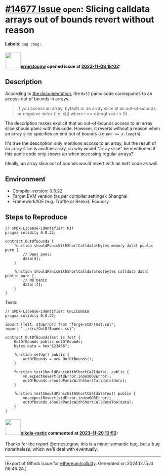 # [\#14677 Issue](https://github.com/ethereum/solidity/issues/14677) `open`: Slicing calldata arrays out of bounds revert without reason
**Labels**: `bug :bug:`


#### <img src="https://avatars.githubusercontent.com/u/33379285?u=b9a07043e91990ee62232632be0a567324c0f1c4&v=4" width="50">[ernestognw](https://github.com/ernestognw) opened issue at [2023-11-08 18:02](https://github.com/ethereum/solidity/issues/14677):

## Description

According to [the documentation](https://docs.soliditylang.org/en/v0.8.23/control-structures.html#panic-via-assert-and-error-via-require), the `0x32` panic code corresponds to an access out of bounds in arrays.

> If you access an array, bytesN or an array slice at an out-of-bounds or negative index (i.e. x[i] where i >= x.length or i < 0).

The description makes explicit that an out-of-bounds access to an array slice should panic with this code. However, it reverts without a reason when an array slice specifies an end out of bounds (i.e.`end >= x.length`).

It's true the description only mentions _access_ to an array, but the result of an array slice is another array, so why would "array slice" be mentioned if this panic code only shows up when accessing regular arrays?

Ideally, an array slice out of bounds would revert with an `0x32` code as well.

## Environment

- Compiler version: 0.8.22
- Target EVM version (as per compiler settings): Shanghai
- Framework/IDE (e.g. Truffle or Remix): Foundry

## Steps to Reproduce

```solidity
// SPDX-License-Identifier: MIT
pragma solidity 0.8.22;

contract OutOfBounds {
    function shouldPanicWithShortCalldata(bytes memory data) public pure {
        // Does panic
        data[4];
    }

    function shouldPanicWithShortCalldataToo(bytes calldata data) public pure {
        // No panic
        data[:4];
    }
}
```

Tests:

```solidity
// SPDX-License-Identifier: UNLICENSED
pragma solidity 0.8.22;

import {Test, stdError} from "forge-std/Test.sol";
import "../src/OutOfBounds.sol";

contract OutOfBoundsTest is Test {
    OutOfBounds public outOfBounds;
    bytes data = hex"123456";

    function setUp() public {
        outOfBounds = new OutOfBounds();
    }

    function testShouldPanicWithShortCalldata() public {
        vm.expectRevert(stdError.indexOOBError);
        outOfBounds.shouldPanicWithShortCalldata(data);
    }

    function testShouldPanicWithShortCalldataToo() public {
        vm.expectRevert(stdError.indexOOBError);
        outOfBounds.shouldPanicWithShortCalldataToo(data);
    }
}
```



#### <img src="https://avatars.githubusercontent.com/u/4415530?u=dc3db70e8fbd03f92ca81ee173d57774ce61084d&v=4" width="50">[nikola-matic](https://github.com/nikola-matic) commented at [2023-11-29 13:53](https://github.com/ethereum/solidity/issues/14677#issuecomment-1831939465):

Thanks for the report @ernestognw; this is a minor semantic bug, but a bug nonetheless, which we'll deal with eventually.


-------------------------------------------------------------------------------



[Export of Github issue for [ethereum/solidity](https://github.com/ethereum/solidity). Generated on 2024.12.15 at 06:45:24.]
